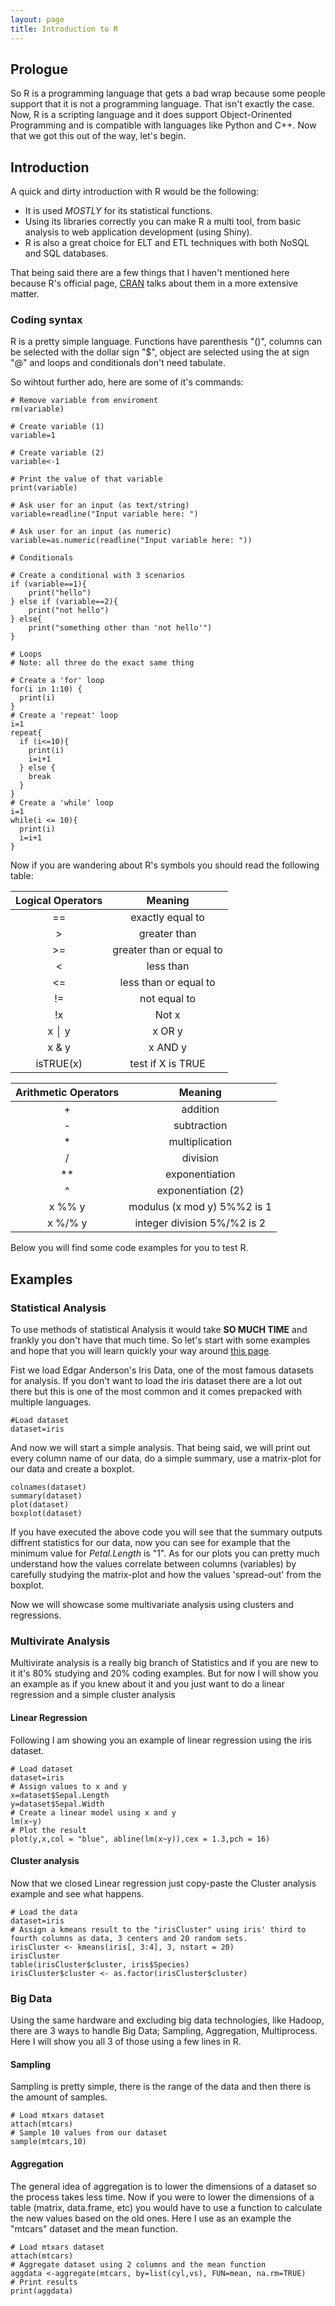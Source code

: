 ```yaml
---
layout: page
title: Introduction to R
---
```

## Prologue
So R is a programming language that gets a bad wrap because some people support that it is not a programming language.
That isn't exactly the case. Now, R is a scripting language and it does support Object-Orinented Programming and is compatible with
languages like Python and C++. Now that we got this out of the way, let's begin.

## Introduction
A quick and dirty introduction with R would be the following:

+ It is used *MOSTLY* for its statistical functions.
+ Using its libraries correctly you can make R a multi tool, from basic analysis to web application development (using Shiny).
+ R is also a great choice for ELT and ETL techniques with both NoSQL and SQL databases.

That being said there are a few things that I haven't mentioned here because R's official page, [CRAN](https://cran.r-project.org/doc/FAQ/R-FAQ.html) talks about them in a more extensive matter.

### Coding syntax
R is a pretty simple language. Functions have parenthesis "()", columns can be selected with the dollar sign "$", object are selected using the at sign "@" and loops and conditionals don't need tabulate.

So wihtout further ado, here are some of it's commands:

```
# Remove variable from enviroment
rm(variable)

# Create variable (1)
variable=1

# Create variable (2)
variable<-1

# Print the value of that variable
print(variable)

# Ask user for an input (as text/string)
variable=readline("Input variable here: ")

# Ask user for an input (as numeric)
variable=as.numeric(readline("Input variable here: "))

# Conditionals

# Create a conditional with 3 scenarios
if (variable==1){
    print("hello")
} else if (variable==2){
    print("not hello")
} else{
    print("something other than 'not hello'")
}

# Loops
# Note: all three do the exact same thing

# Create a 'for' loop
for(i in 1:10) {
  print(i)
}
# Create a 'repeat' loop
i=1
repeat{
  if (i<=10){
    print(i)
    i=i+1
  } else {
    break
  }
}
# Create a 'while' loop
i=1
while(i <= 10){
  print(i)
  i=i+1
}
```
Now if you are wandering about R's symbols you should read the following table:


| Logical Operators       | Meaning        |
|:-------------:|:-------------:|
| ==     | exactly equal to |
| >      | greater than     |
| >= | greater than or equal to|
| <     | less than |
| <=     | less than or equal to|
| != | not equal to|
| !x    | Not x |
| x │ y | x OR y|
| x & y | x AND y|
| isTRUE(x)    | test if X is TRUE |


| Arithmetic Operators       | Meaning        |
|:-------------:|:-------------:|
| +    | addition |
| -      | subtraction     |
| * | multiplication|
| /     | division |
| **   | exponentiation|
| ^ | exponentiation (2)|
| x %% y    | modulus (x mod y) 5%%2 is 1 |
| x %/% y | integer division 5%/%2 is 2|


Below you will find some code examples for you to test R.
## Examples

### Statistical Analysis
To use methods of statistical Analysis it would take **SO MUCH TIME** and frankly you don't have that much time. So let's start with some examples and hope that you will learn quickly your way around [this page](https://cran.r-project.org/web/packages/available_packages_by_name.html).


Fist we load Edgar Anderson's Iris Data, one of the most famous datasets for analysis. If you don't want to load the iris dataset there are a lot out there but this is one of the most common and it comes prepacked with multiple languages.
```
#Load dataset
dataset=iris
```
And now we will start a simple analysis. That being said, we will print out every column name of our data, do a simple summary, use a matrix-plot for our data and create a boxplot.
```
colnames(dataset)
summary(dataset)
plot(dataset)
boxplot(dataset)
```
If you have executed the above code you will see that the summary outputs diffrent statistics for our data, now you can see for example that the minimum value for *Petal.Length* is "1". As for our plots you can pretty much understand how the values correlate between columns (variables) by carefully studying the matrix-plot and how the values 'spread-out' from the boxplot.

Now we will showcase some multivariate analysis using clusters and regressions.

### Multivirate Analysis
Multivirate analysis is a really big branch of Statistics and if you are new to it it's 80% studying and 20% coding examples. But for now I will show you an example as if you knew about it and you just want to do a linear regression and a simple cluster analysis
#### Linear Regression
Following I am showing you an example of linear regression using the iris dataset.
```
# Load dataset
dataset=iris
# Assign values to x and y
x=dataset$Sepal.Length
y=dataset$Sepal.Width
# Create a linear model using x and y
lm(x~y)
# Plot the result
plot(y,x,col = "blue", abline(lm(x~y)),cex = 1.3,pch = 16)
```
#### Cluster analysis
Now that we closed Linear regression just copy-paste the Cluster analysis example and see what happens.
```
# Load the data
dataset=iris
# Assign a kmeans result to the "irisCluster" using iris' third to fourth columns as data, 3 centers and 20 random sets.
irisCluster <- kmeans(iris[, 3:4], 3, nstart = 20)
irisCluster
table(irisCluster$cluster, iris$Species)
irisCluster$cluster <- as.factor(irisCluster$cluster)
```
### Big Data
Using the same hardware and excluding big data technologies, like Hadoop, there are 3 ways to handle Big Data; Sampling, Aggregation, Multiprocess. Here I will show you all 3 of those using a few lines in R.

#### Sampling
Sampling is pretty simple, there is the range of the data and then there is the amount of samples.
```
# Load mtxars dataset
attach(mtcars)
# Sample 10 values from our dataset
sample(mtcars,10)
```
#### Aggregation
The general idea of aggregation is to lower the dimensions of a dataset so the process takes less time. Now if you were to lower the dimensions of a table (matrix, data.frame, etc) you would have to use a function to calculate the new values based on the old ones. Here I use as an example the "mtcars" dataset and the mean function. 
```
# Load mtxars dataset
attach(mtcars)
# Aggregate dataset using 2 columns and the mean function
aggdata <-aggregate(mtcars, by=list(cyl,vs), FUN=mean, na.rm=TRUE)
# Print results
print(aggdata)
```
